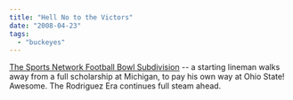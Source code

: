 ```yaml
---
title: "Hell No to the Victors"
date: "2008-04-23"
tags: 
  - "buckeyes"
---
```


[The Sports Network Football Bowl Subdivision](http://www.sportsnetwork.com/merge/tsnform.aspx?c=sportsnetwork&page=cfoot/news/news.aspx?id=4146172) -- a starting lineman walks away from a full scholarship at Michigan, to pay his own way at Ohio State! Awesome. The Rodriguez Era continues full steam ahead.
